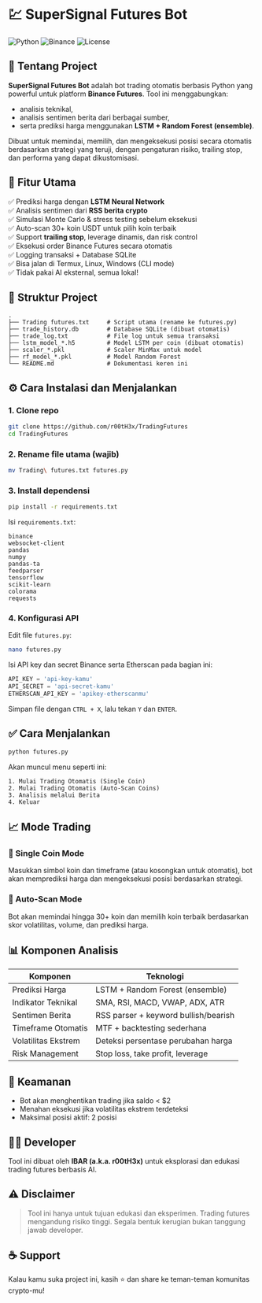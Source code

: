 
# 💹 SuperSignal Futures Bot

![Python](https://img.shields.io/badge/Python-3.9+-blue?style=flat&logo=python)
![Binance](https://img.shields.io/badge/Binance-Futures-yellow?style=flat&logo=binance)
![License](https://img.shields.io/badge/License-MIT-green)

## 🚀 Tentang Project

**SuperSignal Futures Bot** adalah bot trading otomatis berbasis Python yang powerful untuk platform **Binance Futures**. Tool ini menggabungkan:
- analisis teknikal,
- analisis sentimen berita dari berbagai sumber,
- serta prediksi harga menggunakan **LSTM + Random Forest (ensemble)**.

Dibuat untuk memindai, memilih, dan mengeksekusi posisi secara otomatis berdasarkan strategi yang teruji, dengan pengaturan risiko, trailing stop, dan performa yang dapat dikustomisasi.

## 🧠 Fitur Utama

✅ Prediksi harga dengan **LSTM Neural Network**  
✅ Analisis sentimen dari **RSS berita crypto**  
✅ Simulasi Monte Carlo & stress testing sebelum eksekusi  
✅ Auto-scan 30+ koin USDT untuk pilih koin terbaik  
✅ Support **trailing stop**, leverage dinamis, dan risk control  
✅ Eksekusi order Binance Futures secara otomatis  
✅ Logging transaksi + Database SQLite  
✅ Bisa jalan di Termux, Linux, Windows (CLI mode)  
✅ Tidak pakai AI eksternal, semua lokal!

## 📂 Struktur Project

```
.
├── Trading futures.txt     # Script utama (rename ke futures.py)
├── trade_history.db        # Database SQLite (dibuat otomatis)
├── trade_log.txt           # File log untuk semua transaksi
├── lstm_model_*.h5         # Model LSTM per coin (dibuat otomatis)
├── scaler_*.pkl            # Scaler MinMax untuk model
├── rf_model_*.pkl          # Model Random Forest
└── README.md               # Dokumentasi keren ini
```

## ⚙️ Cara Instalasi dan Menjalankan

### 1. Clone repo

```bash
git clone https://github.com/r00tH3x/TradingFutures
cd TradingFutures
```

### 2. Rename file utama (wajib)

```bash
mv Trading\ futures.txt futures.py
```

### 3. Install dependensi

```bash
pip install -r requirements.txt
```

Isi `requirements.txt`:
```
binance
websocket-client
pandas
numpy
pandas-ta
feedparser
tensorflow
scikit-learn
colorama
requests
```

### 4. Konfigurasi API

Edit file `futures.py`:

```bash
nano futures.py
```

Isi API key dan secret Binance serta Etherscan pada bagian ini:
```python
API_KEY = 'api-key-kamu'
API_SECRET = 'api-secret-kamu'
ETHERSCAN_API_KEY = 'apikey-etherscanmu'
```

Simpan file dengan `CTRL + X`, lalu tekan `Y` dan `ENTER`.

## ✅ Cara Menjalankan

```bash
python futures.py
```

Akan muncul menu seperti ini:

```
1. Mulai Trading Otomatis (Single Coin)
2. Mulai Trading Otomatis (Auto-Scan Coins)
3. Analisis melalui Berita
4. Keluar
```

## 📈 Mode Trading

### 🔹 Single Coin Mode
Masukkan simbol koin dan timeframe (atau kosongkan untuk otomatis), bot akan memprediksi harga dan mengeksekusi posisi berdasarkan strategi.

### 🔸 Auto-Scan Mode
Bot akan memindai hingga 30+ koin dan memilih koin terbaik berdasarkan skor volatilitas, volume, dan prediksi harga.

## 📊 Komponen Analisis

| Komponen           | Teknologi                          |
|--------------------|-------------------------------------|
| Prediksi Harga     | LSTM + Random Forest (ensemble)     |
| Indikator Teknikal | SMA, RSI, MACD, VWAP, ADX, ATR      |
| Sentimen Berita    | RSS parser + keyword bullish/bearish|
| Timeframe Otomatis | MTF + backtesting sederhana         |
| Volatilitas Ekstrem| Deteksi persentase perubahan harga |
| Risk Management    | Stop loss, take profit, leverage    |

## 🔐 Keamanan

- Bot akan menghentikan trading jika saldo < $2
- Menahan eksekusi jika volatilitas ekstrem terdeteksi
- Maksimal posisi aktif: 2 posisi

## 🧑‍💻 Developer

Tool ini dibuat oleh **IBAR (a.k.a. r00tH3x)** untuk eksplorasi dan edukasi trading futures berbasis AI.

## ⚠️ Disclaimer

> Tool ini hanya untuk tujuan edukasi dan eksperimen. Trading futures mengandung risiko tinggi. Segala bentuk kerugian bukan tanggung jawab developer.

## ☕ Support

Kalau kamu suka project ini, kasih ⭐ dan share ke teman-teman komunitas crypto-mu!
